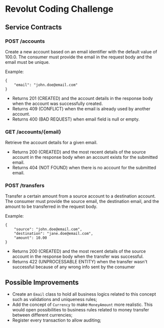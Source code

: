 # Revolut Coding Challenge

## Service Contracts
### POST /accounts
Create a new account based on an email identifier with the default value of 100.0. The consumer must provide the email in the request body and the email must be unique.

Example:
```
{
	"email": "john.doe@email.com"
}
```
- Returns 201 (CREATED) and the account details in the response body when the account was successfully created.
- Returns 409 (CONFLICT) when the email is already used by another account.
- Returns 400 (BAD REQUEST) when email field is null or empty.

### GET /accounts/{email}
Retrieve the account details for a given email.

- Returns 200 (CREATED) and the most recent details of the source account in the response body when an account exists for the submitted email.
- Returns 404 (NOT FOUND) when there is no account for the submitted email.

### POST /transfers
Transfer a certain amount from a source account to a destination account. The consumer must provide the source email, the destination email, and the amount to be transferred in the request body.

Example:
```
{
	"source": "john.doe@email.com",
	"destination": "jane.doe@email.com",
	"amount": 10.00
} 
```

- Returns 200 (CREATED) and the most recent details of the source account in the response body when the transfer was successful.
- Returns 422 (UNPROCESSABLE ENTITY) when the transfer wasn't successful because of any wrong info sent by the consumer

## Possible Improvements
- Create an `Email` class to hold all business logics related to this concept such as validations and uniqueness rules;
- Add the concept of `Currency` to make `MoneyAmount` more realistic. This would open possibilities to business rules related to money transfer between different currencies;
- Register every transaction to allow auditing;
